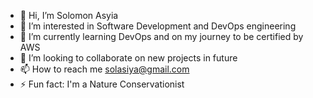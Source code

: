 - 👋 Hi, I’m Solomon Asyia
- 👀 I’m interested in Software Development and DevOps engineering
- 🌱 I’m currently learning DevOps and on my journey to be certified by AWS
- 💞️ I’m looking to collaborate on new projects in future
- 📫 How to reach me solasiya@gmail.com
- ⚡ Fun fact: I'm a Nature Conservationist

<!---
solasiya/solasiya is a ✨ special ✨ repository because its `README.md` (this file) appears on your GitHub profile.
You can click the Preview link to take a look at your changes.
--->
